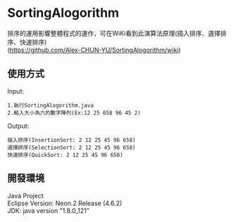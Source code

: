 # SortingAlogorithm
排序的運用影響整體程式的運作，可在WiKi看到此演算法原理(插入排序、選擇排序、快速排序)</br>
(https://github.com/Alex-CHUN-YU/SortingAlogorithm/wiki)

## 使用方式
Input:</br>
```
1.執行SortingAlogorithm.java
2.輸入大小為六的數字陣列(Ex:12 25 658 96 45 2)
```
Output:</br>
```
插入排序(InsertionSort: 2 12 25 45 96 658)
選擇排序(SelectionSort: 2 12 25 45 96 658)
快速排序(QuickSort: 2 12 25 45 96 658)
```
## 開發環境
Java Project</br>
Eclipse Version: Neon.2 Release (4.6.2)</br>
JDK: java version "1.8.0_121"</br>

